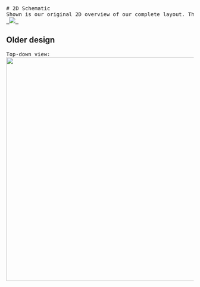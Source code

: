 <pre>
# 2D Schematic
Shown is our original 2D overview of our complete layout. This includes all the components used with exact measurements and dimensions of each part. Producing this schematic was a result of using Adobe Photoshop for precise scaling. 
<a href="https://lh3.googleusercontent.com/UqS-KsH1-RhE-M4wOxbonyLhGLlJCGAq-rPcESQo3YJrI6ijqUcgebmxuOu42uvbtCowEPbz4fN-rRy_VSzdLewaC8ytwqJjlOmWlJvOonoceRxi_hB47ljvgFbNMsX7H4R49jyLmQ=w2400?source=screenshot.guru"> <img src="https://lh3.googleusercontent.com/UqS-KsH1-RhE-M4wOxbonyLhGLlJCGAq-rPcESQo3YJrI6ijqUcgebmxuOu42uvbtCowEPbz4fN-rRy_VSzdLewaC8ytwqJjlOmWlJvOonoceRxi_hB47ljvgFbNMsX7H4R49jyLmQ=w600-h315-p-k" /> </a>
</pre>

## Older design
<pre>
Top-down view:
<img width="600" src="https://drive.google.com/thumbnail?id=1vXlvMcdVmkKcZyLmXVPeyTdk9SXFBR5m">
</pre>
